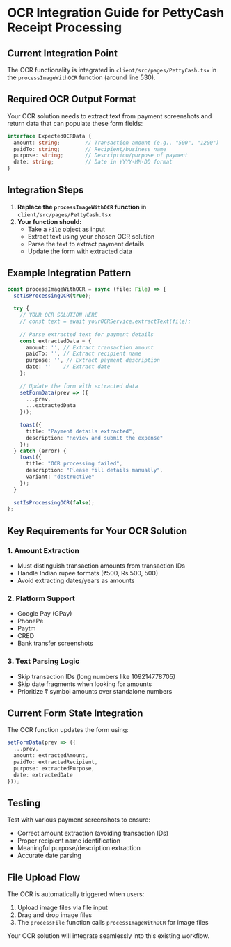 # OCR Integration Guide for PettyCash Receipt Processing

## Current Integration Point

The OCR functionality is integrated in `client/src/pages/PettyCash.tsx` in the `processImageWithOCR` function (around line 530).

## Required OCR Output Format

Your OCR solution needs to extract text from payment screenshots and return data that can populate these form fields:

```typescript
interface ExpectedOCRData {
  amount: string;        // Transaction amount (e.g., "500", "1200")
  paidTo: string;        // Recipient/business name
  purpose: string;       // Description/purpose of payment
  date: string;          // Date in YYYY-MM-DD format
}
```

## Integration Steps

1. **Replace the `processImageWithOCR` function** in `client/src/pages/PettyCash.tsx`
2. **Your function should:**
   - Take a `File` object as input
   - Extract text using your chosen OCR solution
   - Parse the text to extract payment details
   - Update the form with extracted data

## Example Integration Pattern

```typescript
const processImageWithOCR = async (file: File) => {
  setIsProcessingOCR(true);
  
  try {
    // YOUR OCR SOLUTION HERE
    // const text = await yourOCRService.extractText(file);
    
    // Parse extracted text for payment details
    const extractedData = {
      amount: '', // Extract transaction amount
      paidTo: '', // Extract recipient name
      purpose: '', // Extract payment description
      date: ''    // Extract date
    };
    
    // Update the form with extracted data
    setFormData(prev => ({
      ...prev,
      ...extractedData
    }));
    
    toast({ 
      title: "Payment details extracted", 
      description: "Review and submit the expense" 
    });
  } catch (error) {
    toast({ 
      title: "OCR processing failed", 
      description: "Please fill details manually", 
      variant: "destructive" 
    });
  }
  
  setIsProcessingOCR(false);
};
```

## Key Requirements for Your OCR Solution

### 1. **Amount Extraction**
- Must distinguish transaction amounts from transaction IDs
- Handle Indian rupee formats (₹500, Rs.500, 500)
- Avoid extracting dates/years as amounts

### 2. **Platform Support**
- Google Pay (GPay)
- PhonePe  
- Paytm
- CRED
- Bank transfer screenshots

### 3. **Text Parsing Logic**
- Skip transaction IDs (long numbers like 109214778705)
- Skip date fragments when looking for amounts
- Prioritize ₹ symbol amounts over standalone numbers

## Current Form State Integration

The OCR function updates the form using:
```typescript
setFormData(prev => ({
  ...prev,
  amount: extractedAmount,
  paidTo: extractedRecipient,
  purpose: extractedPurpose,
  date: extractedDate
}));
```

## Testing

Test with various payment screenshots to ensure:
- Correct amount extraction (avoiding transaction IDs)
- Proper recipient name identification
- Meaningful purpose/description extraction
- Accurate date parsing

## File Upload Flow

The OCR is automatically triggered when users:
1. Upload image files via file input
2. Drag and drop image files
3. The `processFile` function calls `processImageWithOCR` for image files

Your OCR solution will integrate seamlessly into this existing workflow.